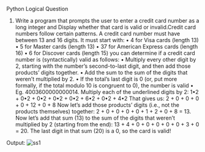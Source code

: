 Python Logical Question 
1. Write a program that prompts the user to enter a credit card number as a long integer
and Display whether that card is valid or invalid.Credit card numbers follow certain
patterns.
A credit card number must have between 13 and 16 digits. It must start with:
• 4 for Visa cards (length 13)
• 5 for Master cards (length 13)
• 37 for American Express cards (length 16)
• 6 for Discover cards (length 15)
you can determine if a credit card number is (syntactically) valid as follows:
• Multiply every other digit by 2, starting with the number’s second-to-last digit,
and then add those products’ digits together.
• Add the sum to the sum of the digits that weren’t multiplied by 2.
• If the total’s last digit is 0 (or, put more formally, if the total modulo 10 is
congruent to 0), the number is valid
• Eg. 4003600000000014. Multiply each of the underlined digits by 2:
1•2 + 0•2 + 0•2 + 0•2 + 0•2 + 6•2 + 0•2 + 4•2
That gives us:
2 + 0 + 0 + 0 + 0 + 12 + 0 + 8
Now let’s add those products’ digits (i.e., not the products themselves)
together:
2 + 0 + 0 + 0 + 0 + 1 + 2 + 0 + 8 = 13. Now let’s add that sum (13) to the sum
of the digits that weren’t multiplied by 2 (starting from the end):
13 + 4 + 0 + 0 + 0 + 0 + 0 + 3 + 0 = 20. The last digit in that sum (20) is a 0,
so the card is valid!

Output:
![ss1](https://github.com/baleashvar/tummoc-project/assets/69070339/ef2f943e-487f-4ac3-992a-aad82de4848a)
